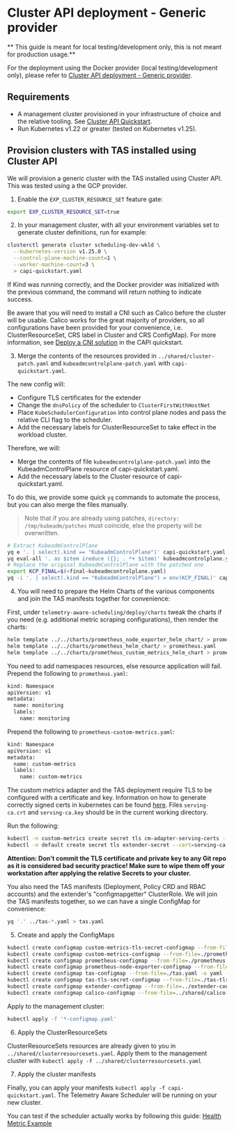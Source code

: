 # Cluster API deployment - Generic provider

** This guide is meant for local testing/development only, this is not meant for production usage.**

For the deployment using the Docker provider (local testing/development only), please refer to [Cluster API deployment - Generic provider](capi.md).

## Requirements

- A management cluster provisioned in your infrastructure of choice and the relative tooling.
  See [Cluster API Quickstart](https://cluster-api.sigs.k8s.io/user/quick-start.html).
- Run Kubernetes v1.22 or greater (tested on Kubernetes v1.25).

## Provision clusters with TAS installed using Cluster API

We will provision a generic cluster with the TAS installed using Cluster API. This was tested using a the GCP provider.

1. Enable the `EXP_CLUSTER_RESOURCE_SET` feature gate:

```bash
export EXP_CLUSTER_RESOURCE_SET=true
```

2. In your management cluster, with all your environment variables set to generate cluster definitions, run for example:

```bash
clusterctl generate cluster scheduling-dev-wkld \
  --kubernetes-version v1.25.0 \
  --control-plane-machine-count=1 \
  --worker-machine-count=3 \
  > capi-quickstart.yaml
```

If Kind was running correctly, and the Docker provider was initialized with the previous command, the command will return nothing to indicate success.

Be aware that you will need to install a CNI such as Calico before the cluster will be usable. 
Calico works for the great majority of providers, so all configurations have been provided for your convenience, i.e. ClusterResourceSet, CRS label in Cluster and CRS ConfigMap). 
For more information, see [Deploy a CNI solution](https://cluster-api.sigs.k8s.io/user/quick-start.html#deploy-a-cni-solution) in the CAPI quickstart.

3. Merge the contents of the resources provided in `../shared/cluster-patch.yaml` and `kubeadmcontrolplane-patch.yaml` with
   `capi-quickstart.yaml`.

The new config will:
- Configure TLS certificates for the extender
- Change the `dnsPolicy` of the scheduler to `ClusterFirstWithHostNet`
- Place `KubeSchedulerConfiguration` into control plane nodes and pass the relative CLI flag to the scheduler.
- Add the necessary labels for ClusterResourceSet to take effect in the workload cluster.

Therefore, we will:
- Merge the contents of file `kubeadmcontrolplane-patch.yaml` into the KubeadmControlPlane resource of capi-quickstart.yaml.
- Add the necessary labels to the Cluster resource of capi-quickstart.yaml.

To do this, we provide some quick `yq` commands to automate the process, but you can also merge the files manually.

> Note that if you are already using patches, `directory: /tmp/kubeadm/patches` must coincide, else the property will be
> overwritten.

```bash
# Extract KubeadmControlPlane
yq e '. | select(.kind == "KubeadmControlPlane")' capi-quickstart.yaml > kubeadmcontrolplane.yaml
yq eval-all '. as $item ireduce ({}; . *+ $item)' kubeadmcontrolplane.yaml kubeadmcontrolplane-patch.yaml > final-kubeadmcontrolplane.yaml
# Replace the original KubeadmControlPlane with the patched one
export KCP_FINAL=$(<final-kubeadmcontrolplane.yaml)
yq -i '. | select(.kind == "KubeadmControlPlane") = env(KCP_FINAL)' capi-quickstart.yaml
```

4. You will need to prepare the Helm Charts of the various components and join the TAS manifests together for convenience:

First, under `telemetry-aware-scheduling/deploy/charts` tweak the charts if you need (e.g.
additional metric scraping configurations), then render the charts:

```bash
helm template ../../charts/prometheus_node_exporter_helm_chart/ > prometheus-node-exporter.yaml
helm template ../../charts/prometheus_helm_chart/ > prometheus.yaml
helm template ../../charts/prometheus_custom_metrics_helm_chart > prometheus-custom-metrics.yaml
```

You need to add namespaces resources, else resource application will fail. Prepend the following to `prometheus.yaml`:

```bash
kind: Namespace
apiVersion: v1
metadata:
  name: monitoring
  labels:
    name: monitoring
````

Prepend the following to `prometheus-custom-metrics.yaml`:
```bash
kind: Namespace
apiVersion: v1
metadata:
  name: custom-metrics
  labels:
    name: custom-metrics
```

The custom metrics adapter and the TAS deployment require TLS to be configured with a certificate and key.
Information on how to generate correctly signed certs in kubernetes can be found [here](https://github.com/kubernetes-sigs/apiserver-builder-alpha/blob/master/docs/concepts/auth.md).
Files ``serving-ca.crt`` and ``serving-ca.key`` should be in the current working directory.

Run the following:

```bash
kubectl -n custom-metrics create secret tls cm-adapter-serving-certs --cert=serving-ca.crt --key=serving-ca.key -oyaml --dry-run=client > custom-metrics-tls-secret.yaml
kubectl -n default create secret tls extender-secret --cert=serving-ca.crt --key=serving-ca.key -oyaml --dry-run=client > tas-tls-secret.yaml
```

**Attention: Don't commit the TLS certificate and private key to any Git repo as it is considered bad security practice! Make sure to wipe them off your workstation after applying the relative Secrets to your cluster.**

You also need the TAS manifests (Deployment, Policy CRD and RBAC accounts) and the extender's "configmapgetter"
ClusterRole. We will join the TAS manifests together, so we can have a single ConfigMap for convenience:

```bash
yq '.' ../tas-*.yaml > tas.yaml
```

5. Create and apply the ConfigMaps

```bash
kubectl create configmap custom-metrics-tls-secret-configmap --from-file=./custom-metrics-tls-secret.yaml -o yaml --dry-run=client > custom-metrics-tls-secret-configmap.yaml
kubectl create configmap custom-metrics-configmap --from-file=./prometheus-custom-metrics.yaml -o yaml --dry-run=client > custom-metrics-configmap.yaml
kubectl create configmap prometheus-configmap --from-file=./prometheus.yaml -o yaml --dry-run=client > prometheus-configmap.yaml
kubectl create configmap prometheus-node-exporter-configmap --from-file=./prometheus-node-exporter.yaml -o yaml --dry-run=client > prometheus-node-exporter-configmap.yaml
kubectl create configmap tas-configmap --from-file=./tas.yaml -o yaml --dry-run=client > tas-configmap.yaml
kubectl create configmap tas-tls-secret-configmap --from-file=./tas-tls-secret.yaml -o yaml --dry-run=client > tas-tls-secret-configmap.yaml
kubectl create configmap extender-configmap --from-file=../extender-configuration/configmap-getter.yaml -o yaml --dry-run=client > extender-configmap.yaml
kubectl create configmap calico-configmap --from-file=../shared/calico-configmap.yaml -o yaml --dry-run=client > calico-configmap.yaml
```

Apply to the management cluster:

```bash
kubectl apply -f '*-configmap.yaml'
```

6. Apply the ClusterResourceSets

ClusterResourceSets resources are already given to you in `../shared/clusterresourcesets.yaml`.
Apply them to the management cluster with `kubectl apply -f ../shared/clusterresourcesets.yaml`

7. Apply the cluster manifests

Finally, you can apply your manifests `kubectl apply -f capi-quickstart.yaml`.
The Telemetry Aware Scheduler will be running on your new cluster.

You can test if the scheduler actually works by following this guide:
[Health Metric Example](https://github.com/intel/platform-aware-scheduling/blob/master/telemetry-aware-scheduling/docs/health-metric-example.md)
